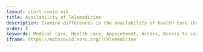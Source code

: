 ```yaml
---
layout: chart-covid.njk
title: Availability of Telemedicine
description: Examine differences in the availability of health care through telephone or video appointments during the COVID-19 pandemic for Medicare beneficiaries.
order: 5
keywords: Medical care, Health care, Appointment, Access, Access to care, Availability, Telehealth, Virtual, Digital, Chronic, Coronavirus, Sex, Gender, Age, Income, Race, Ethnicity, Language, English, Dual, Dual eligible, Smoking, Smoker, Tobacco, Immune system, Medicine, Medication, Utilization, Pandemic
iframe: https://mcbscovid.norc.org/?telemedicine
---
```


